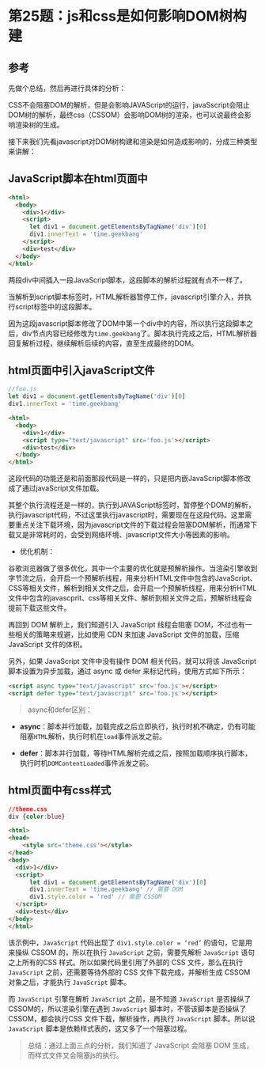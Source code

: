 # 第25题：js和css是如何影响DOM树构建

## 参考

先做个总结，然后再进行具体的分析：

CSS不会阻塞DOM的解析，但是会影响JAVAScript的运行，javaSscript会阻止DOM树的解析，最终css（CSSOM）会影响DOM树的渲染，也可以说最终会影响渲染树的生成。

接下来我们先看javascript对DOM树构建和渲染是如何造成影响的，分成三种类型来讲解：

## JavaScript脚本在html页面中

```html
<html>
  <body>
    <div>1</div>
    <script>
      let div1 = document.getElementsByTagName('div')[0]
      div1.innerText = 'time.geekbang'
    </script>
    <div>test</div>
  </body>
</html>
```

两段div中间插入一段JavaScript脚本，这段脚本的解析过程就有点不一样了。

当解析到script脚本标签时，HTML解析器暂停工作，javascript引擎介入，并执行script标签中的这段脚本。

因为这段javascript脚本修改了DOM中第一个div中的内容，所以执行这段脚本之后，div节点内容已经修改为`time.geekbang`了。脚本执行完成之后，HTML解析器回复解析过程，继续解析后续的内容，直至生成最终的DOM。

## html页面中引入javaScript文件

```js
//foo.js
let div1 = document.getElementsByTagName('div')[0]
div1.innerText = 'time.geekbang'
```

```html
<html>
  <body>
    <div>1</div>
    <script type="text/javascript" src='foo.js'></script>
    <div>test</div>
  </body>
</html>
```

这段代码的功能还是和前面那段代码是一样的，只是把内嵌JavaScript脚本修改成了通过javaScript文件加载。

其整个执行流程还是一样的，执行到JAVAScript标签时，暂停整个DOM的解析，执行javascript代码，不过这里执行javascript时，需要现在在这段代码。这里需要重点关注下载环境，因为javascript文件的下载过程会阻塞DOM解析，而通常下载又是非常耗时的，会受到网络环境、javascript文件大小等因素的影响。

* 优化机制：

谷歌浏览器做了很多优化，其中一个主要的优化就是预解析操作。当渲染引擎收到字节流之后，会开启一个预解析线程，用来分析HTML文件中包含的JavaScript、CSS等相关文件，解析到相关文件之后，会开启一个预解析线程，用来分析HTML文件中包含的javascprit、css等相关文件、解析到相关文件之后，预解析线程会提前下载这些文件。

再回到 DOM 解析上，我们知道引入 JavaScript 线程会阻塞 DOM，不过也有一些相关的策略来规避，比如使用 CDN 来加速 JavaScript 文件的加载，压缩 JavaScript 文件的体积。

另外，如果 JavaScript 文件中没有操作 DOM 相关代码，就可以将该 JavaScript 脚本设置为异步加载，通过 async 或 defer 来标记代码，使用方式如下所示：

```html
<script async type="text/javascript" src='foo.js'></script>
<script defer type="text/javascript" src='foo.js'></script>
```

> async和defer区别：

* **async**：脚本并行加载，加载完成之后立即执行，执行时机不确定，仍有可能阻塞`HTML`解析，执行时机在`load`事件派发之前。

* **defer**：脚本并行加载，等待HTML解析完成之后，按照加载顺序执行脚本，执行时机`DOMContentLoaded`事件派发之前。

## html页面中有css样式

```css
//theme.css
div {color:blue}
```

```html
<html>
<head>
    <style src='theme.css'></style>
</head>
<body>
  <div>1</div>
  <script>
      let div1 = document.getElementsByTagName('div')[0]
      div1.innerText = 'time.geekbang' // 需要 DOM
      div1.style.color = 'red' // 需要 CSSOM
  </script>
  <div>test</div>
</body>
</html>
```

该示例中，`JavaScript` 代码出现了 `div1.style.color = ‘red’` 的语句，它是用来操纵 CSSOM 的，所以在执行 `JavaScript` 之前，需要先解析 `JavaScript` 语句之上所有的CSS 样式。所以如果代码里引用了外部的 CSS 文件，那么在执行 `JavaScript` 之前，还需要等待外部的 CSS 文件下载完成，并解析生成 CSSOM 对象之后，才能执行 `JavaScript` 脚本。

而 `JavaScript` 引擎在解析 `JavaScript` 之前，是不知道 `JavaScript` 是否操纵了 CSSOM的，所以渲染引擎在遇到 `JavaScript` 脚本时，不管该脚本是否操纵了 CSSOM，都会执行CSS 文件下载，解析操作，再执行 `JavaScript` 脚本。所以说 `JavaScript` 脚本是依赖样式表的，这又多了一个阻塞过程。

> 总结：通过上面三点的分析，我们知道了 JavaScript 会阻塞 DOM 生成，而样式文件又会阻塞js的执行。